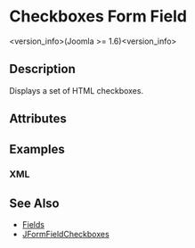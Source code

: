 # Checkboxes Form Field

<version_info>(Joomla &gt;= 1.6)<version_info>

## Description

Displays a set of HTML checkboxes.

## Attributes

## Examples

### XML

## See Also

* [Fields](#/en/cms/platform/form/fields.md)
* [JFormFieldCheckboxes](http://api.joomla.org/cms-3/classes/JFormFieldCheckboxes.html)
